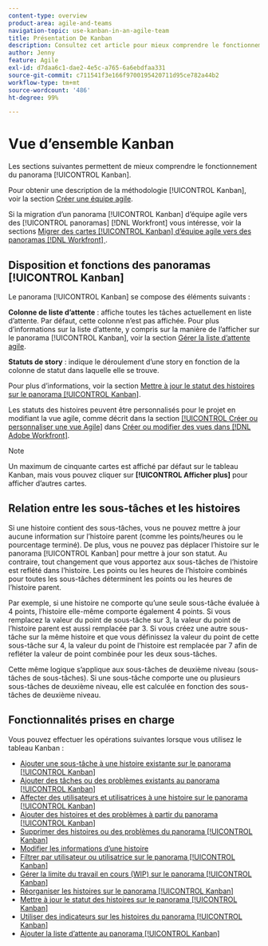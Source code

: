 ```yaml
---
content-type: overview
product-area: agile-and-teams
navigation-topic: use-kanban-in-an-agile-team
title: Présentation De Kanban
description: Consultez cet article pour mieux comprendre le fonctionnement du tableau Kanban.
author: Jenny
feature: Agile
exl-id: d7daa6c1-dae2-4e5c-a765-6a6ebdfaa331
source-git-commit: c711541f3e166f9700195420711d95ce782a44b2
workflow-type: tm+mt
source-wordcount: '486'
ht-degree: 99%

---
```


# Vue d’ensemble Kanban

<!-- Audited: 01/2024 -->

Les sections suivantes permettent de mieux comprendre le fonctionnement du panorama [!UICONTROL Kanban].

Pour obtenir une description de la méthodologie [!UICONTROL Kanban], voir la section [Créer une équipe agile](/help/quicksilver/agile/get-started-with-agile-in-workfront/create-an-agile-team.md).

Si la migration d’un panorama [!UICONTROL Kanban] d’équipe agile vers des [!UICONTROL panoramas] [!DNL Workfront] vous intéresse, voir la sections [Migrer des cartes [!UICONTROL Kanban] d’équipe agile vers des panoramas  [!DNL Workfront] ](/help/quicksilver/agile/use-boards-agile-planning-tools/migrate-kanban-cards-to-boards.md).

## Disposition et fonctions des panoramas [!UICONTROL Kanban]

Le panorama [!UICONTROL Kanban] se compose des éléments suivants :

**Colonne de liste d’attente** : affiche toutes les tâches actuellement en liste d’attente. Par défaut, cette colonne n’est pas affichée. Pour plus d’informations sur la liste d’attente, y compris sur la manière de l’afficher sur le panorama [!UICONTROL Kanban], voir la section [Gérer la liste d’attente agile](../../agile/work-in-an-agile-environment/manage-the-agile-backlog.md).

**Statuts de story** : indique le déroulement d’une story en fonction de la colonne de statut dans laquelle elle se trouve.

Pour plus d’informations, voir la section [Mettre à jour le statut des histoires sur le panorama [!UICONTROL Kanban]](../../agile/use-kanban-in-an-agile-team/update-the-status-of-stories.md).

Les statuts des histoires peuvent être personnalisés pour le projet en modifiant la vue agile, comme décrit dans la section [[!UICONTROL Créer ou personnaliser une vue Agile]](/help/quicksilver/reports-and-dashboards/reports/reporting-elements/create-edit-views.md#create-or-customize-an-agile-view) dans [Créer ou modifier des vues dans  [!DNL Adobe Workfront]](/help/quicksilver/reports-and-dashboards/reports/reporting-elements/create-edit-views.md).

>[!NOTE]
>
>Un maximum de cinquante cartes est affiché par défaut sur le tableau Kanban, mais vous pouvez cliquer sur **[!UICONTROL Afficher plus]** pour afficher d’autres cartes.

## Relation entre les sous-tâches et les histoires

Si une histoire contient des sous-tâches, vous ne pouvez mettre à jour aucune information sur l’histoire parent (comme les points/heures ou le pourcentage terminé). De plus, vous ne pouvez pas déplacer l’histoire sur le panorama [!UICONTROL Kanban] pour mettre à jour son statut. Au contraire, tout changement que vous apportez aux sous-tâches de l’histoire est reflété dans l’histoire. Les points ou les heures de l’histoire combinés pour toutes les sous-tâches déterminent les points ou les heures de l’histoire parent.

Par exemple, si une histoire ne comporte qu’une seule sous-tâche évaluée à 4 points, l’histoire elle-même comporte également 4 points. Si vous remplacez la valeur du point de sous-tâche sur 3, la valeur du point de l’histoire parent est aussi remplacée par 3. Si vous créez une autre sous-tâche sur la même histoire et que vous définissez la valeur du point de cette sous-tâche sur 4, la valeur du point de l’histoire est remplacée par 7 afin de refléter la valeur de point combinée pour les deux sous-tâches.

Cette même logique s’applique aux sous-tâches de deuxième niveau (sous-tâches de sous-tâches). Si une sous-tâche comporte une ou plusieurs sous-tâches de deuxième niveau, elle est calculée en fonction des sous-tâches de deuxième niveau.

## Fonctionnalités prises en charge

Vous pouvez effectuer les opérations suivantes lorsque vous utilisez le tableau Kanban :

* [Ajouter une sous-tâche à une histoire existante sur le panorama [!UICONTROL Kanban]](../../agile/use-kanban-in-an-agile-team/add-a-subtask-to-an-existing-story.md)
* [Ajouter des tâches ou des problèmes existants au panorama [!UICONTROL Kanban]](../../agile/use-kanban-in-an-agile-team/add-existing-tasks-or-issues-to-the-kanban-board.md)
* [Affecter des utilisateurs et utilisatrices à une histoire sur le panorama [!UICONTROL Kanban]](../../agile/use-kanban-in-an-agile-team/assign-users-to-a-story.md)
* [Ajouter des histoires et des problèmes à partir du panorama [!UICONTROL Kanban]](../../agile/use-kanban-in-an-agile-team/add-story-from-kanban-board.md)
* [Supprimer des histoires ou des problèmes du panorama [!UICONTROL Kanban]](../../agile/use-kanban-in-an-agile-team/delete-story-from-kanban-board.md)
* [Modifier les informations d’une histoire](../../agile/use-kanban-in-an-agile-team/edit-story-information.md)
* [Filtrer par utilisateur ou utilisatrice sur le panorama [!UICONTROL Kanban]](../../agile/use-kanban-in-an-agile-team/filter-by-user.md)
* [Gérer la limite du travail en cours (WIP) sur le panorama [!UICONTROL Kanban]](../../agile/use-kanban-in-an-agile-team/work-in-progress-limit-on-the-kanban-board.md)
* [Réorganiser les histoires sur le panorama [!UICONTROL Kanban]](../../agile/use-kanban-in-an-agile-team/reorder-stories-on-the-kanban-board.md)
* [Mettre à jour le statut des histoires sur le panorama [!UICONTROL Kanban]](../../agile/use-kanban-in-an-agile-team/update-the-status-of-stories.md)
* [Utiliser des indicateurs sur les histoires du panorama [!UICONTROL Kanban]](../../agile/use-kanban-in-an-agile-team/use-flags-on-stories.md)
* [Ajouter la liste d’attente au panorama [!UICONTROL Kanban]](../../agile/use-kanban-in-an-agile-team/view-the-backlog-on-the-kanban-board.md)
